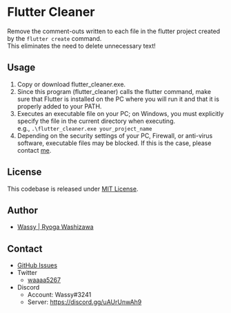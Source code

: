 # Flutter Cleaner

Remove the comment-outs written to each file in the flutter project created by the `flutter create` command.  
This eliminates the need to delete unnecessary text!

## Usage

1. Copy or download flutter_cleaner.exe.
2. Since this program (flutter_cleaner) calls the flutter command, make sure that Flutter is installed on the PC where you will run it and that it is properly added to your PATH.
3. Executes an executable file on your PC; on Windows, you must explicitly specify the file in the current directory when executing.  
e.g., `.\flutter_cleaner.exe your_project_name`
4. Depending on the security settings of your PC, Firewall, or anti-virus software, executable files may be blocked. If this is the case, please contact [me]().

## License
This codebase is released under [MIT License]().

## Author
- [Wassy | Ryoga Washizawa](github.com/wassy310)

## Contact
- [GitHub Issues](https://github.com/wassy310/flutter_cleaner/issues)
- Twitter
  - [waaaa5267](https://twitter.com/waaaa5267)
- Discord
  - Account: Wassy#3241
  - Server: https://discord.gg/uAUrUnwAh9